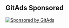 ## GitAds Sponsored
[![Sponsored by GitAds](https://gitads.dev/v1/ad-serve?source=dexter-ifti/pencraft@github)](https://gitads.dev/v1/ad-track?source=dexter-ifti/pencraft@github)


